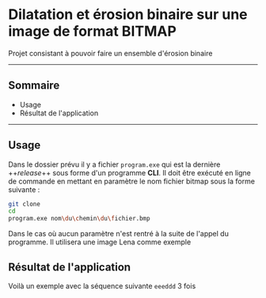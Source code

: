 # Dilatation et érosion binaire sur une image de format BITMAP
Projet consistant à pouvoir faire un ensemble d'érosion binaire

---

## Sommaire
* Usage
* Résultat de l'application

---

## Usage
Dans le dossier prévu il y a fichier `program.exe` qui est la dernière ++_release_++ sous forme d'un programme **CLI**. Il doit être exécuté en ligne de commande en mettant en paramètre le nom fichier bitmap sous la forme suivante :
```sh
git clone 
cd
program.exe nom\du\chemin\du\fichier.bmp
```
Dans le cas où aucun paramètre n'est rentré à la suite de l'appel du programme. Il utilisera une image Lena comme exemple

## Résultat de l'application
Voilà un exemple avec la séquence suivante `eeeddd` 3 fois
